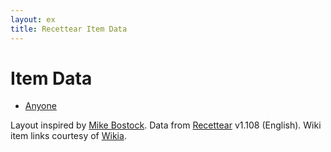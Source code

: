 ```yaml
---
layout: ex
title: Recettear Item Data
---
```


# Item Data

<ul class="characters clearfix">
<li class="selected">
  <a id="Anyone" class="Anyone" href="#Anyone" title="Anyone" onclick="by_character(event)">Anyone</a>
</li>
</ul>
<div id="chart" style="margin-left: -160px;"> </div>
<div class="items clearfix"> </div>
<ul class="places clearfix"> </ul>
<ul class="dungeons clearfix"> </ul>

<link type="text/css" rel="stylesheet" href="recettear/styles.css"/>
<link type="text/css" rel="stylesheet" href="bubble.css"/>
<script src="../d3.layout.js?2.0.3"> </script>
<script src="../d3.geom.js?2.0.3"> </script>
<script src="recettear/data.js"> </script>
<script src='recettear/items.js'> </script>

<div id="credits">
Layout inspired by <a href="http://mbostock.github.com/d3/ex/force.html">Mike Bostock</a>.
Data from <a href="http://www.carpefulgur.com/recettear/">Recettear</a> v1.108 (English).
Wiki item links courtesy of <a href="http://recettear.wikia.com/wiki/">Wikia</a>.
</div>
